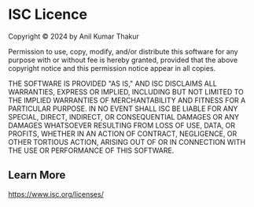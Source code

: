 # ISC Licence

Copyright © 2024 by Anil Kumar Thakur

Permission to use, copy, modify, and/or distribute this software for any purpose with or without fee is hereby granted, provided that the above copyright notice and this permission notice appear in all copies.

THE SOFTWARE IS PROVIDED "AS IS," AND ISC DISCLAIMS ALL WARRANTIES, EXPRESS OR IMPLIED, INCLUDING BUT NOT LIMITED TO THE IMPLIED WARRANTIES OF MERCHANTABILITY AND FITNESS FOR A PARTICULAR PURPOSE. IN NO EVENT SHALL ISC BE LIABLE FOR ANY SPECIAL, DIRECT, INDIRECT, OR CONSEQUENTIAL DAMAGES OR ANY DAMAGES WHATSOEVER RESULTING FROM LOSS OF USE, DATA, OR PROFITS, WHETHER IN AN ACTION OF CONTRACT, NEGLIGENCE, OR OTHER TORTIOUS ACTION, ARISING OUT OF OR IN CONNECTION WITH THE USE OR PERFORMANCE OF THIS SOFTWARE.


## Learn More

https://www.isc.org/licenses/
